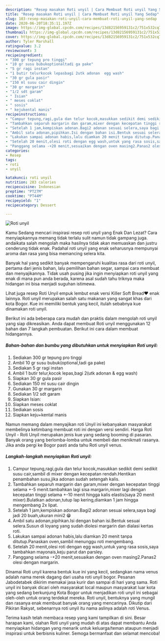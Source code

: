 ```yaml
---
description: "Resep masakan Roti unyil | Cara Membuat Roti unyil Yang Sedap"
title: "Resep masakan Roti unyil | Cara Membuat Roti unyil Yang Sedap"
slug: 103-resep-masakan-roti-unyil-cara-membuat-roti-unyil-yang-sedap
date: 2020-06-20T18:35:11.197Z
image: https://img-global.cpcdn.com/recipes/13d82156959131c2/751x532cq70/roti-unyil-foto-resep-utama.jpg
thumbnail: https://img-global.cpcdn.com/recipes/13d82156959131c2/751x532cq70/roti-unyil-foto-resep-utama.jpg
cover: https://img-global.cpcdn.com/recipes/13d82156959131c2/751x532cq70/roti-unyil-foto-resep-utama.jpg
author: Tyler Marshall
ratingvalue: 3.2
reviewcount: 3
recipeingredient:
- "300 gr tepung pro tinggi"
- "10 gr susu bubukoptionaltadi ga pake"
- "5 gr ragi instan"
- "1 butir telurkocok lepasbagi 2utk adonan  egg wash"
- "30 gr gula pasir"
- "150 ml susu cair dingin"
- "30 gr margarin"
- "1/2 sdt garam"
- " Isian"
- " meses coklat"
- " sosis"
- " kejukental manis"
recipeinstructions:
- "Campur tepung,ragi,gula dan telur kocok,masukkan sedikit demi sedikit susu cair,sambil di mixer dengan kecepatan rendah.Hentikan penambahan susu,jika adonan sudah setengah kalis."
- "Tambahkan separuh margarin dan garam,mixer dengan kecepatan tinggi selama +-5 menit.tambahkan lagi sisa margarin,mixer lagi dengan kecepatan tinggi selama +-10 menit hingga kalis elastis(saya 20 menit mixer).Bulatkan adonan,tutup lap kering,diamkan 1 jam hingga mengembang 2x lipat."
- "Setelah 1 jam,kempiskan adonan.Bagi2 adonan sesuai selera,saya bagi jadi 20 buah,ukuran mini2 😁"
- "Ambil satu adonan,pipihkan.Isi dengan bahan isi.Bentuk sesuai selera.Susun di loyang yang sudah diolesi margarin dan dialasi kertas roti."
- "Lakukan sampai adonan habis,lalu diamkan 20 menit tanpa ditutup.Panaskan oven,sambil menunggu roti mengembang."
- "Setelah 20 menit,olesi roti dengan egg wash,untuk yang rasa sosis,saya tambahkan mayonais,keju parut dan parsley."
- "Panggang selama -+20 menit,sesuaikan dengan oven masing2.Panas2 olesi dengan margarin."
categories:
- Resep
tags:
- roti
- unyil

katakunci: roti unyil 
nutrition: 283 calories
recipecuisine: Indonesian
preptime: "PT27M"
cooktime: "PT44M"
recipeyield: "1"
recipecategory: Dessert

---
```



![Roti unyil](https://img-global.cpcdn.com/recipes/13d82156959131c2/751x532cq70/roti-unyil-foto-resep-utama.jpg)

Kamu Sedang mencari inspirasi resep roti unyil yang Enak Dan Lezat? Cara menyiapkannya memang tidak terlalu sulit namun tidak gampang juga. andaikata salah mengolah maka hasilnya tidak akan memuaskan dan justru cenderung tidak enak. Padahal roti unyil yang enak seharusnya mempunyai aroma dan rasa yang bisa memancing selera kita.

Banyak hal yang sedikit banyak mempengaruhi kualitas rasa dari roti unyil, pertama dari jenis bahan, lalu pemilihan bahan segar, sampai cara membuat dan menyajikannya. Tidak usah pusing jika ingin menyiapkan roti unyil yang enak di mana pun anda berada, karena asal sudah tahu triknya maka hidangan ini bisa menjadi suguhan istimewa.

Lihat juga resep Roti Unyil empuk lembut enak versi Killer Soft Bread❤️ enak lainnya. Roti unyil merupakan salah satu makanan yang sangat khas dari kota Bogor. Kue ini memiliki bentuk yang kecil, itulah sebabnya kue dinamakan roti unyil.


Berikut ini ada beberapa cara mudah dan praktis dalam mengolah roti unyil yang siap dikreasikan. Anda dapat membuat Roti unyil menggunakan 12 bahan dan 7 langkah pembuatan. Berikut ini cara dalam membuat hidangannya.

<!--inarticleads1-->

##### Bahan-bahan dan bumbu yang dibutuhkan untuk menyiapkan Roti unyil:

1. Sediakan 300 gr tepung pro tinggi
1. Ambil 10 gr susu bubuk(optional,tadi ga pake)
1. Sediakan 5 gr ragi instan
1. Ambil 1 butir telur,kocok lepas,bagi 2(utk adonan &amp; egg wash)
1. Siapkan 30 gr gula pasir
1. Sediakan 150 ml susu cair dingin
1. Gunakan 30 gr margarin
1. Sediakan 1/2 sdt garam
1. Siapkan  Isian:
1. Siapkan  meses coklat
1. Sediakan  sosis
1. Siapkan  keju+kental manis


Namun memang dalam menyajikan roti Unyil ini kebanyakan masyarakat membelinya ketimbang membuat roti ini dengan versi sendiri. Harga Roti Unyil - Roti Unyil merupakan jenis kue yang sedang booming di pasaran. Banyak orang yang berlomba-lomba untuk membeli dan menikmati rasanya. Jika anda pergi ke Bogor pasti anda tahu Roti unyil venus. 

<!--inarticleads2-->

##### Langkah-langkah menyiapkan Roti unyil:

1. Campur tepung,ragi,gula dan telur kocok,masukkan sedikit demi sedikit susu cair,sambil di mixer dengan kecepatan rendah.Hentikan penambahan susu,jika adonan sudah setengah kalis.
1. Tambahkan separuh margarin dan garam,mixer dengan kecepatan tinggi selama +-5 menit.tambahkan lagi sisa margarin,mixer lagi dengan kecepatan tinggi selama +-10 menit hingga kalis elastis(saya 20 menit mixer).Bulatkan adonan,tutup lap kering,diamkan 1 jam hingga mengembang 2x lipat.
1. Setelah 1 jam,kempiskan adonan.Bagi2 adonan sesuai selera,saya bagi jadi 20 buah,ukuran mini2 😁
1. Ambil satu adonan,pipihkan.Isi dengan bahan isi.Bentuk sesuai selera.Susun di loyang yang sudah diolesi margarin dan dialasi kertas roti.
1. Lakukan sampai adonan habis,lalu diamkan 20 menit tanpa ditutup.Panaskan oven,sambil menunggu roti mengembang.
1. Setelah 20 menit,olesi roti dengan egg wash,untuk yang rasa sosis,saya tambahkan mayonais,keju parut dan parsley.
1. Panggang selama -+20 menit,sesuaikan dengan oven masing2.Panas2 olesi dengan margarin.


Dinamai Roti unyil karena bentuk kue ini yang kecil, sedangkan nama venus adalah nama merek dagang dari usaha roti unyil bogor. Pesanan Jabodetabek dikirim memakai jasa kurir dan sampai di hari yang sama. Roti unyil ini banyak dicari oleh masyarakat local maupun masyarakat luar kota yang sedang berkunjung Kota Bogor untuk menjadikan roti unyil ini sebagai oleh-oleh untuk orang terdekat mereka. Roti unyil, bentuknya yang mungil dan rasanya enak membuat banyak orang yang mencarinya. Dikutip dari Pikiran Rakyat, sebenarnya roti unyil itu nama aslinya adalah roti Venus. 

Terima kasih telah membaca resep yang kami tampilkan di sini. Besar harapan kami, olahan Roti unyil yang mudah di atas dapat membantu Anda menyiapkan hidangan yang menarik untuk keluarga/teman ataupun menjadi inspirasi untuk berbisnis kuliner. Semoga bermanfaat dan selamat mencoba!
